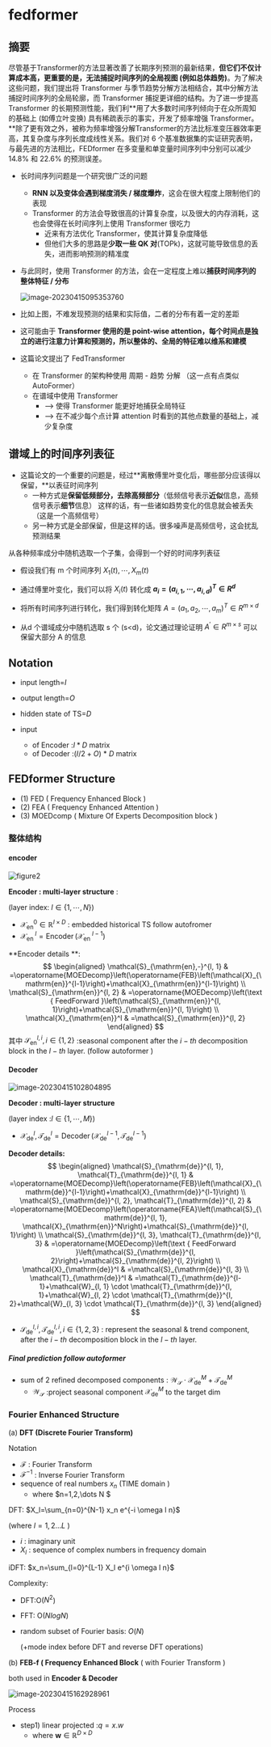 # fedformer

## 摘要

尽管基于Transformer的方法显著改善了长期序列预测的最新结果，**但它们不仅计算成本高，更重要的是，无法捕捉时间序列的全局视图 (例如总体趋势)**。为了解决这些问题，我们提出将 Transformer 与季节趋势分解方法相结合，其中分解方法捕捉时间序列的全局轮廓，而 Transformer 捕捉更详细的结构。为了进一步提高 Transformer 的长期预测性能，我们利**用了大多数时间序列倾向于在众所周知的基础上 (如傅立叶变换) 具有稀疏表示的事实，开发了频率增强 Transformer。**除了更有效之外，被称为频率增强分解Transformer的方法比标准变压器效率更高，其复杂度与序列长度成线性关系。我们对 6 个基准数据集的实证研究表明，与最先进的方法相比，FEDformer 在多变量和单变量时间序列中分别可以减少 14.8% 和 22.6% 的预测误差。

- 长时间序列问题是一个研究很广泛的问题

  - **RNN 以及变体会遇到梯度消失 / 梯度爆炸**，这会在很大程度上限制他们的表现
  - Transformer 的方法会导致很高的计算复杂度，以及很大的内存消耗，这也会使得在长时间序列上使用 Transformer 很吃力
    - 近来有方法优化 Transformer，使其计算复杂度降低
    - 但他们大多的思路是**少取一些 QK 对**(TOPk)，这就可能导致信息的丢失，进而影响预测的精准度

- 与此同时，使用 Transformer 的方法，会在一定程度上难以**捕获时间序列的整体特征 / 分布**

   ![image-20230415095353760](fedformer.assets/image-20230415095353760.png)

- 比如上图，不难发现预测的结果和实际值，二者的分布有着一定的差距
- 这可能由于 **Transformer 使用的是 point-wise attention，每个时间点是独立的进行注意力计算和预测的，所以整体的、全局的特征难以维系和建模**

- 这篇论文提出了 FedTransformer
  - 在 Transformer 的架构种使用 周期 - 趋势 分解 （这一点有点类似 AutoFormer）
  - 在谱域中使用 Transformer
    - ——> 使得 Transformer 能更好地捕获全局特征
    - ——> 在不减少每个点计算 attention 时看到的其他点数量的基础上，减少复杂度

## 谱域上的时间序列表征

- 这篇论文的一个重要的问题是，经过**离散傅里叶变化后，哪些部分应该得以保留，**以表征时间序列
  - 一种方式是**保留低频部分，去除高频部分**（低频信号表示**近似**信息，高频信号表示**细节**信息）				这样的话，有一些诸如趋势变化的信息就会被丢失（这是一个高频信号）
  - 另一种方式是全部保留，但是这样的话。很多噪声是高频信号，这会扰乱预测结果

从各种频率成分中随机选取一个子集，会得到一个好的时间序列表征

- 假设我们有 m 个时间序列 $X_1(t), \cdots, X_m(t)$

- 通过傅里叶变化，我们可以将 $X_i (t)$ 转化成 **$a_i=\left(a_{i, 1}, \cdots, a_{i, d}\right)^T \in R^d$**

- 将所有时间序列进行转化，我们得到转化矩阵 $A=\left(a_1, a_2, \cdots, a_m\right)^T \in R^{m \times d}$

- 从d 个谱域成分中随机选取 s 个 (s<d)，论文通过理论证明 $A^{\prime} \in R^{m \times s}$ 可以保留大部分 A 的信息

## Notation

-  input length=$I$

- output length=$O$

- hidden state of TS=$D$

- input

  -  of Encoder :$I*D$ matrix
  - of Decoder :($I/2+O$) * $D$ matrix

  

## FEDformer Structure

-  (1)  FED ( Frequency Enhanced Block )
- (2) FEA ( Frequency Enhanced Attention )
- (3) MOEDcomp ( Mixture Of Experts Decomposition block )

### 整体结构

#### encoder

![figure2](fedformer.assets/img300.png)

**Encoder : multi-layer structure** :

(layer index:   $l \in\{1, \cdots, N\}$)

- $\mathcal{X}_{\mathrm{en}}^0 \in \mathbb{R}^{I \times D}$ : embedded historical TS  follow autofromer 
- $\mathcal{X}_{\text {en }}^l=\operatorname{Encoder}\left(\mathcal{X}_{\text {en }}^{l-1}\right)$

**Encoder details **:
$$
\begin{aligned}
\mathcal{S}_{\mathrm{en},-}^{l, 1} & =\operatorname{MOEDecomp}\left(\operatorname{FEB}\left(\mathcal{X}_{\mathrm{en}}^{l-1}\right)+\mathcal{X}_{\mathrm{en}}^{l-1}\right) \\
\mathcal{S}_{\mathrm{en}}^{l, 2} & =\operatorname{MOEDecomp}\left(\text { FeedForward }\left(\mathcal{S}_{\mathrm{en}}^{l, 1}\right)+\mathcal{S}_{\mathrm{en}}^{l, 1}\right) \\
\mathcal{X}_{\mathrm{en}}^l & =\mathcal{S}_{\mathrm{en}}^{l, 2}
\end{aligned}
$$
其中 $\mathcal{S}_{\mathrm{en}}^{l, i}, i \in\{1,2\}$ :seasonal component after the $i-th$  decomposition block in the $l-th$ layer.  (follow autoformer )

#### Decoder

 ![image-20230415102804895](fedformer.assets/image-20230415102804895.png)

**Decoder : multi-layer structure**

(layer index :$l \in\{1, \cdots, M\}$)

- $\mathcal{X}_{\mathrm{de}}^l, \mathcal{T}_{\mathrm{de}}^l=\operatorname{Decoder}\left(\mathcal{X}_{\mathrm{de}}^{l-1}, \mathcal{T}_{\mathrm{de}}^{l-1}\right)$

**Decoder details:**
$$
\begin{aligned}
\mathcal{S}_{\mathrm{de}}^{l, 1}, \mathcal{T}_{\mathrm{de}}^{l, 1} & =\operatorname{MOEDecomp}\left(\operatorname{FEB}\left(\mathcal{X}_{\mathrm{de}}^{l-1}\right)+\mathcal{X}_{\mathrm{de}}^{l-1}\right) \\
\mathcal{S}_{\mathrm{de}}^{l, 2}, \mathcal{T}_{\mathrm{de}}^{l, 2} & =\operatorname{MOEDecomp}\left(\operatorname{FEA}\left(\mathcal{S}_{\mathrm{de}}^{l, 1}, \mathcal{X}_{\mathrm{en}}^N\right)+\mathcal{S}_{\mathrm{de}}^{l, 1}\right) \\
\mathcal{S}_{\mathrm{de}}^{l, 3}, \mathcal{T}_{\mathrm{de}}^{l, 3} & =\operatorname{MOEDecomp}\left(\text { FeedForward }\left(\mathcal{S}_{\mathrm{de}}^{l, 2}\right)+\mathcal{S}_{\mathrm{de}}^{l, 2}\right) \\
\mathcal{X}_{\mathrm{de}}^l & =\mathcal{S}_{\mathrm{de}}^{l, 3} \\
\mathcal{T}_{\mathrm{de}}^l & =\mathcal{T}_{\mathrm{de}}^{l-1}+\mathcal{W}_{l, 1} \cdot \mathcal{T}_{\mathrm{de}}^{l, 1}+\mathcal{W}_{l, 2} \cdot \mathcal{T}_{\mathrm{de}}^{l, 2}+\mathcal{W}_{l, 3} \cdot \mathcal{T}_{\mathrm{de}}^{l, 3}
\end{aligned}
$$

-  $\mathcal{S}_{\mathrm{de}}^{l, i}, \mathcal{T}_{\mathrm{de}}^{l, i}, i \in\{1,2,3\}$ : represent the seasonal & trend component, after the $i-th$ decomposition block in the $l-th$ layer.

#####  Final prediction     follow  autoformer 

- sum of 2 refined decomposed components :   $\mathcal{W}_{\mathcal{S}} \cdot \mathcal{X}_{\mathrm{de}}^M+\mathcal{T}_{\mathrm{de}}^M$
  - $\mathcal{W}_{\mathcal{S}}$ :project seasonal component $\mathcal{X}_{\mathrm{de}}^M$ to the target dim

### Fourier Enhanced  Structure

(a) **DFT (Discrete Fourier  Transform)**

Notation 

- $\mathcal{F}$ : Fourier  Transform
-  $\mathcal{F}^{-1}$ : Inverse Fourier  Transform
- sequence of real  numbers $x_n$ (TIME domain )
  -  where $n=1,2,\dots N $

DFT: $X_l=\sum_{n=0}^{N-1} x_n e^{-i \omega l n}$

(where $l=1,2\dots L$ )

- $i$ : imaginary unit
- $X_l$ : sequence of complex  numbers  in  frequency domain

iDFT:   $x_n=\sum_{l=0}^{L-1} X_l e^{i \omega l n}$

Complexity:

- DFT:O($N^2$)

- FFT: O($NlogN$)

- random subset of  Fourier basis: $O(N)$

  (+mode index before DFT and reverse  DFT operations)

(b)  **FEB-f ( Frequency Enhanced Block** ( with Fourier Transform )  

both used in **Encoder & Decoder**

![image-20230415162928961](fedformer.assets/image-20230415162928961.png)

Process

- step1) linear projected :$q=x.w$
  - where $\boldsymbol{w} \in \mathbb{R}^{D \times D}$